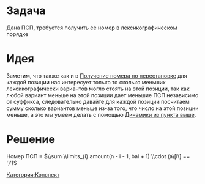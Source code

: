 # Задача

Дана ПСП, требуется получить ее номер в лексикографическом порядке

# Идея

Заметим, что также как и в [Получение номера по
перестановке](Получения_номера_по_перестановке "wikilink")
для каждой позиции нас интересует только то сколько меньших
лексикографически вариантов могло стоять на этой позиции,
так как любой вариант меньше на этой позиции дает меньшие ПСП
независимо от суффикса, следовательно давайте для каждой
позиции посчитаем сумму сколько вариантов меньше из-за того, что
число на этой позиции меньше, а это мы умеем делать с помощью [Динамики
из пункта
выше](Количество_ПСП_с_заданным_балансом_и_нужной_длиной "wikilink").

# Решение

Номер ПСП = $\\sum \\limits_{i} amount(n - i - 1, bal + 1) \\cdot
(a\[i\] == ')')$

[Категория:Конспект](Категория:Конспект "wikilink")